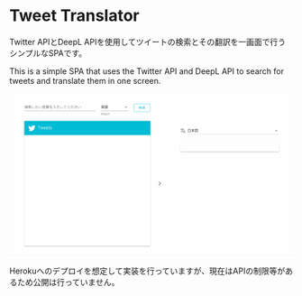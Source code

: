 # Tweet Translator
Twitter APIとDeepL APIを使用してツイートの検索とその翻訳を一画面で行うシンプルなSPAです。

This is a simple SPA that uses the Twitter API and DeepL API to search for tweets and translate them in one screen.

![](/tweet-translator.gif)

Herokuへのデプロイを想定して実装を行っていますが、現在はAPIの制限等があるため公開は行っていません。
